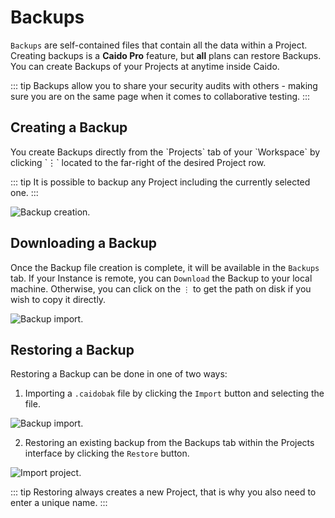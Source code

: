 # Backups

`Backups` are self-contained files that contain all the data within a Project. Creating backups is a **Caido Pro** feature, but **all** plans can restore Backups. You can create Backups of your Projects at anytime inside Caido.

::: tip
Backups allow you to share your security audits with others - making sure you are on the same page when it comes to collaborative testing.
:::

## Creating a Backup

<ProContainer>
You create Backups directly from the `Projects` tab of your `Workspace` by clicking `⋮` located to the far-right of the desired Project row.
</ProContainer>

::: tip
It is possible to backup any Project including the currently selected one.
:::

<img alt="Backup creation." src="/_images/backup_tab.png" center/>

## Downloading a Backup

Once the Backup file creation is complete, it will be available in the `Backups` tab. If your Instance is remote, you can `Download` the Backup to your local machine. Otherwise, you can click on the `⋮` to get the path on disk if you wish to copy it directly.

<img alt="Backup import." src="/_images/backup_download.png" center/>

## Restoring a Backup

Restoring a Backup can be done in one of two ways:

1. Importing a `.caidobak` file by clicking the `Import` button and selecting the file.

<img alt="Backup import." src="/_images/backup_import.png" center/>

2. Restoring an existing backup from the Backups tab within the Projects interface by clicking the `Restore` button.

<img alt="Import project." src="/_images/backup_restore.png"/>

::: tip
Restoring always creates a new Project, that is why you also need to enter a unique name.
:::
